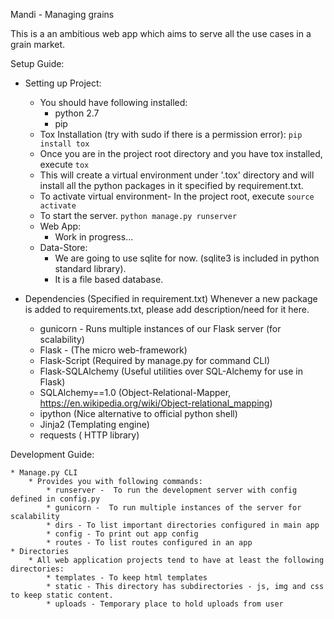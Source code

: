 Mandi - Managing grains

This is a an ambitious web app which aims to serve all the use cases in a grain market.

Setup Guide:

   * Setting up Project:
     * You should have following installed:
       * python 2.7
       * pip
     * Tox Installation (try with sudo if there is a permission error):
                ```
                pip install tox
                ```
     * Once you are in the project root directory and you have tox installed, execute
                ```
                tox
                ```
     * This will create a virtual environment under '.tox' directory and will install all the python packages in it
         specified by requirement.txt.
     * To activate virtual environment- In the project root, execute
                ```
                source activate
                ```
     * To start the server.
                ```
                python manage.py runserver
                ```
     * Web App:
       * Work in progress...
     * Data-Store:
       * We are going to use sqlite for now. (sqlite3 is included in python standard library).
       * It is a file based database.

   * Dependencies (Specified in requirement.txt)
     Whenever a new package is added to requirements.txt, please add description/need for it here.

       * gunicorn -  Runs multiple instances of our Flask server (for scalability)
       * Flask - (The micro web-framework)
       * Flask-Script (Required by manage.py for command CLI)
       * Flask-SQLAlchemy  (Useful utilities over SQL-Alchemy for use in Flask)
       * SQLAlchemy==1.0  (Object-Relational-Mapper, https://en.wikipedia.org/wiki/Object-relational_mapping)
       * ipython (Nice alternative to official python shell)
       * Jinja2  (Templating engine)
       * requests ( HTTP library)

Development Guide:

    * Manage.py CLI
        * Provides you with following commands:
            * runserver -  To run the development server with config defined in config.py
            * gunicorn -  To run multiple instances of the server for scalability
            * dirs - To list important directories configured in main app
            * config - To print out app config
            * routes - To list routes configured in an app
    * Directories
        * All web application projects tend to have at least the following directories:
            * templates - To keep html templates
            * static - This directory has subdirectories - js, img and css to keep static content.
            * uploads - Temporary place to hold uploads from user
